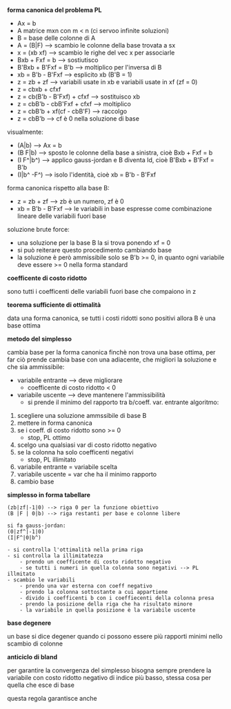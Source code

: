 **forma canonica del problema PL**

* Ax = b
* A matrice mxn con m < n (ci servoo infinite soluzioni)
* B = base delle colonne di A
* A = (B|F) --> scambio le colonne della base trovata a sx
* x = (xb xf) --> scambio le righe del vec x per associarle
* Bxb + Fxf = b --> sostiutisco 
* B'Bxb + B'Fxf = B'b --> moltiplico per l'inversa di B
* xb = B'b - B'Fxf --> esplicito xb (B'B = 1) 
* z = zb + zf --> variabili usate in xb e variabili usate in xf (zf = 0)
* z = cbxb + cfxf
* z = cb(B'b - B'Fxf) + cfxf --> sostituisco xb
* z = cbB'b - cbB'Fxf + cfxf --> moltiplico
* z = cbB'b + xf(cf - cbB'F) --> raccolgo
* z = cbB'b --> cf è 0 nella soluzione di base 

visualmente:
* (A|b) --> Ax = b
* (B F|b) --> sposto le colonne della base a sinistra, cioè Bxb + Fxf = b
* (I F^|b^) --> applico gauss-jordan e B diventa Id, cioè B'Bxb + B'Fxf = B'b
* (I|b^ -F^) --> isolo l'identità, cioè xb = B'b - B'Fxf

forma canonica rispetto alla base B:
* z = zb + zf --> zb è un numero, zf è 0
* xb = B'b - B'Fxf --> le variabili in base espresse come combinazione lineare delle variabili fuori base

soluzione brute force:
* una soluzione per la base B la si trova ponendo xf = 0 
* si può reiterare questo procedimento cambiando base
* la soluzione è però ammissibile solo se B'b >= 0, in quanto ogni variabile deve essere >= 0 nella forma standard

**coefficente di costo ridotto**

sono tutti i coefficenti delle variabili fuori base che compaiono in z

**teorema sufficiente di ottimalità**

data una forma canonica, se tutti i costi ridotti sono positivi allora B è una base ottima

**metodo del simplesso**

cambia base per la forma canonica finchè non trova una base ottima, per far ciò prende cambia base con una adiacente, che migliori la soluzione e che sia ammissibile:
* variabile entrante --> deve migliorare
    * coefficente di costo ridotto < 0
* variabile uscente --> deve mantenere l'ammissibilità
    * si prende il minimo del rapporto tra b/coeff. var. entrante
algoritmo:
1. scegliere una soluzione ammssibile di base B
2. mettere in forma canonica
3. se i coeff. di costo ridotto sono >= 0 
    * stop, PL ottimo
4. scelgo una qualsiasi var di costo ridotto negativo
5. se la colonna ha solo coefficenti negativi
    * stop, PL illimitato
6. variabile entrante = variabile scelta
7. variabile uscente = var che ha il minimo rapporto
8. cambio base

**simplesso in forma tabellare**

```
(zb|zf|-1|0) --> riga 0 per la funzione obiettivo
(B |F | 0|b) --> riga restanti per base e colonne libere

si fa gauss-jordan:
(0|zf^|-1|0)
(I|F^|0|b^)

- si controlla l'ottimalità nella prima riga
- si controlla la illimitatezza
    - prendo un coefficente di costo ridotto negativo
    - se tutti i numeri in quella colonna sono negativi --> PL illmitato
- scambio le variabili
    - prendo una var esterna con coeff negativo
    - prendo la colonna sottostante a cui appartiene
    - divido i coefficenti b con i coeffiecenti della colonna presa
    - prendo la posizione della riga che ha risultato minore
    - la variabile in quella posizione è la variabile uscente
```

**base degenere**

un base si dice degener quando ci possono essere più rapporti minimi nello scambio di colonne

**anticiclo di bland**

per garantire la convergenza del simplesso bisogna sempre prendere la variabile con costo ridotto negativo di indice più basso, stessa cosa per quella che esce di base

questa regola garantisce anche 